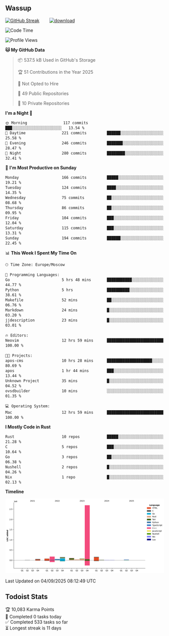 ## Wassup

<!--
-->

[![GitHub Streak](http://github-readme-streak-stats.herokuapp.com?user=archeoss&theme=shades-of-purple&hide_border=true&date_format=j%20M%5B%20Y%5D)](https://git.io/streak-stats)&nbsp;&nbsp;&nbsp;&nbsp;&nbsp;&nbsp;&nbsp;&nbsp;[![download](https://user-images.githubusercontent.com/68448737/147796309-d8b65b1d-4dde-40d9-b03a-2b42aaa6cd43.jpeg)
](http://bmstu.ru/)

<!--START_SECTION:waka-->
![Code Time](http://img.shields.io/badge/Code%20Time-3%2C998%20hrs%207%20mins-blue)

![Profile Views](http://img.shields.io/badge/Profile%20Views-0-blue)

**🐱 My GitHub Data** 

> 📦 537.5 kB Used in GitHub's Storage 
 > 
> 🏆 51 Contributions in the Year 2025
 > 
> 🚫 Not Opted to Hire
 > 
> 📜 49 Public Repositories 
 > 
> 🔑 10 Private Repositories 
 > 
**I'm a Night 🦉** 

```text
🌞 Morning                117 commits         ███░░░░░░░░░░░░░░░░░░░░░░   13.54 % 
🌆 Daytime                221 commits         ██████░░░░░░░░░░░░░░░░░░░   25.58 % 
🌃 Evening                246 commits         ███████░░░░░░░░░░░░░░░░░░   28.47 % 
🌙 Night                  280 commits         ████████░░░░░░░░░░░░░░░░░   32.41 % 
```
📅 **I'm Most Productive on Sunday** 

```text
Monday                   166 commits         █████░░░░░░░░░░░░░░░░░░░░   19.21 % 
Tuesday                  124 commits         ████░░░░░░░░░░░░░░░░░░░░░   14.35 % 
Wednesday                75 commits          ██░░░░░░░░░░░░░░░░░░░░░░░   08.68 % 
Thursday                 86 commits          ██░░░░░░░░░░░░░░░░░░░░░░░   09.95 % 
Friday                   104 commits         ███░░░░░░░░░░░░░░░░░░░░░░   12.04 % 
Saturday                 115 commits         ███░░░░░░░░░░░░░░░░░░░░░░   13.31 % 
Sunday                   194 commits         ██████░░░░░░░░░░░░░░░░░░░   22.45 % 
```


📊 **This Week I Spent My Time On** 

```text
🕑︎ Time Zone: Europe/Moscow

💬 Programming Languages: 
Go                       5 hrs 48 mins       ███████████░░░░░░░░░░░░░░   44.77 % 
Python                   5 hrs               ██████████░░░░░░░░░░░░░░░   38.61 % 
Makefile                 52 mins             ██░░░░░░░░░░░░░░░░░░░░░░░   06.76 % 
Markdown                 24 mins             █░░░░░░░░░░░░░░░░░░░░░░░░   03.20 % 
jjdescription            23 mins             █░░░░░░░░░░░░░░░░░░░░░░░░   03.01 % 

🔥 Editors: 
Neovim                   12 hrs 59 mins      █████████████████████████   100.00 % 

🐱‍💻 Projects: 
apos-cms                 10 hrs 28 mins      ████████████████████░░░░░   80.69 % 
apos                     1 hr 44 mins        ███░░░░░░░░░░░░░░░░░░░░░░   13.44 % 
Unknown Project          35 mins             █░░░░░░░░░░░░░░░░░░░░░░░░   04.52 % 
ovsdbuilder              10 mins             ░░░░░░░░░░░░░░░░░░░░░░░░░   01.35 % 

💻 Operating System: 
Mac                      12 hrs 59 mins      █████████████████████████   100.00 % 
```

**I Mostly Code in Rust** 

```text
Rust                     10 repos            █████░░░░░░░░░░░░░░░░░░░░   21.28 % 
C                        5 repos             ███░░░░░░░░░░░░░░░░░░░░░░   10.64 % 
Go                       3 repos             ██░░░░░░░░░░░░░░░░░░░░░░░   06.38 % 
Nushell                  2 repos             █░░░░░░░░░░░░░░░░░░░░░░░░   04.26 % 
Nix                      1 repo              █░░░░░░░░░░░░░░░░░░░░░░░░   02.13 % 
```



**Timeline**

![Lines of Code chart](https://raw.githubusercontent.com/archeoss/archeoss/master/assets/bar_graph.png)


 Last Updated on 04/09/2025 08:12:49 UTC
<!--END_SECTION:waka-->

## Todoist Stats

<!-- TODO-IST:START -->
🏆  10,083 Karma Points           
🌸  Completed 0 tasks today           
✅  Completed 533 tasks so far           
⏳  Longest streak is 11 days
<!-- TODO-IST:END -->
